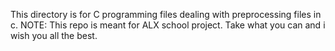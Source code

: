 
This directory is for C programming files dealing with preprocessing files in c.
NOTE: This repo is meant  for ALX school project. Take what you can and i wish you all the best.
